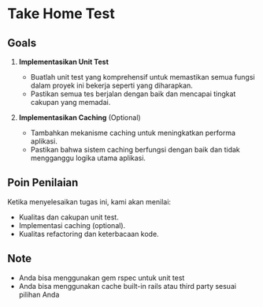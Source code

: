# Take Home Test

## Goals

1. **Implementasikan Unit Test**
   - Buatlah unit test yang komprehensif untuk memastikan semua fungsi dalam proyek ini bekerja seperti yang diharapkan.
   - Pastikan semua tes berjalan dengan baik dan mencapai tingkat cakupan yang memadai.

2. **Implementasikan Caching** (Optional)
   - Tambahkan mekanisme caching untuk meningkatkan performa aplikasi.
   - Pastikan bahwa sistem caching berfungsi dengan baik dan tidak mengganggu logika utama aplikasi.

## Poin Penilaian

Ketika menyelesaikan tugas ini, kami akan menilai:

- Kualitas dan cakupan unit test.
- Implementasi caching (optional).
- Kualitas refactoring dan keterbacaan kode.

## Note
- Anda bisa menggunakan gem rspec untuk unit test
- Anda bisa menggunakan cache built-in rails atau third party sesuai pilihan Anda
